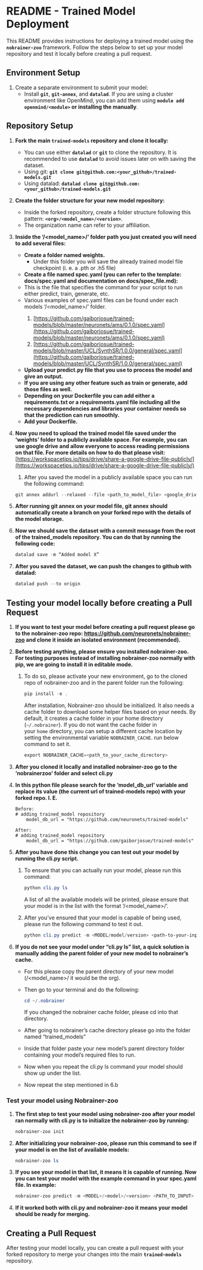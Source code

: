 # **README - Trained Model Deployment**

This README provides instructions for deploying a trained model using the **`nobrainer-zoo`** framework. Follow the steps below to set up your model repository and test it locally before creating a pull request.

## **Environment Setup**

1. Create a separate environment to submit your model:
    - Install **`git`**, **`git-annex`**, and **`datalad`**. If you are using a cluster environment like OpenMind, you can add them using **`module add openmind/<module>` or installing the manually**.

## **Repository Setup**

1. **Fork the main `trained-models` repository and clone it locally:**
    - You can use either **`datalad`** or **`git`** to clone the repository. It is recommended to use **`datalad`** to avoid issues later on with saving the dataset.
    - Using git: **`git clone git@github.com:<your_github>/trained-models.git`**
    - Using datalad: **`datalad clone git@github.com:<your_github>/trained-models.git`**
2. **Create the folder structure for your new model repository:**
    - Inside the forked repository, create a folder structure following this pattern: **`<org>/<model_name>/<version>`**.
    - The organization name can refer to your affiliation.
3. **Inside the ‘<org>/<model_name>/<version>’ folder path you just created you will need to add several files:**
    - **Create a folder named weights.**
        - Under this folder you will save the already trained model file checkpoint (i. e. a .pth or .h5 file)
    - **Create a file named spec.yaml (you can refer to the template: docs/spec.yaml and documentation on docs/spec_file.md):**
    - This is the file that specifies the command for your script to run either predict, train, generate, etc.
    - Various examples of spec.yaml files can be found under each models ‘<org>/<model_name>/<version>’ folder.
        1. [https://github.com/gaiborjosue/trained-models/blob/master/neuronets/ams/0.1.0/spec.yaml](https://github.com/gaiborjosue/trained-models/blob/master/neuronets/ams/0.1.0/spec.yaml)
        2. [https://github.com/gaiborjosue/trained-models/blob/master/UCL/SynthSR/1.0.0/general/spec.yaml](https://github.com/gaiborjosue/trained-models/blob/master/UCL/SynthSR/1.0.0/general/spec.yaml)
    - **Upload your predict.py file that you use to process the model and give an output.**
    - **If you are using any other feature such as train or generate, add those files as well.**
    - **Depending on your Dockerfile you can add either a requirements.txt or a requirements.yaml file including all the necessary dependencies and libraries your container needs so that the prediction can run smoothly.**
    - **Add your Dockerfile.**
4. **Now you need to upload the trained model file saved under the ‘weights’ folder to a publicly available space. For example, you can use google drive and allow everyone to access reading permissions on that file. For more details on how to do that please visit:** [https://workspacetips.io/tips/drive/share-a-google-drive-file-publicly/](https://workspacetips.io/tips/drive/share-a-google-drive-file-publicly/)
    1. After you saved the model in a publicly available space you can run the following command:
    
    ```powershell
    git annex addurl --relaxed --file <path_to_model_file> <google_drive_url>
    ```
    
5. **After running git annex on your model file, git annex should automatically create a branch on your forked repo with the details of the model storage.**
6. **Now we should save the dataset with a commit message from the root of the trained_models repository. You can do that by running the following code:**
    
    ```powershell
    datalad save -m “Added model X”
    ```
    
7. **After you saved the dataset, we can push the changes to github with datalad:**
    
    ```powershell
    datalad push --to origin
    ```
    

## Testing your model locally before creating a Pull Request

1. **If you want to test your model before creating a pull request please go to the nobrainer-zoo repo: https://github.com/neuronets/nobrainer-zoo and clone it inside an isolated environment (recommended).**
2. **Before testing anything, please ensure you installed nobrainer-zoo. For testing purposes instead of installing nobrainer-zoo normally with pip, we are going to install it in editable mode.**
    1. To do so, please activate your new environment, go to the cloned repo of nobrainer-zoo and in the parent folder run the following:
        
        ```powershell
        pip install -e .
        ```
        
        After installation, Nobrainer-zoo should be initialized. It also needs a cache folder to download some helper files based on your needs. By default, it creates a cache folder in your home directory (`~/.nobrainer`). If you do not want the cache folder in your `home` directory, you can setup a different cache location by setting the environmental variable `NOBRAINER_CACHE`. run below command to set it.
        
        ```powershell
        export NOBRAINER_CACHE=<path_to_your_cache_directory>
        ```
        
3. **After you cloned it locally and installed nobrainer-zoo go to the ‘nobrainerzoo’ folder and select cli.py**
4. **In this python file please search for the ‘model_db_url’ variable and replace its value (the current url of trained-models repo) with your forked repo. I. E.**
    
    ```
    Before:
    # adding trained_model repository
        model_db_url = "https://github.com/neuronets/trained-models"
    
    After:
    # adding trained_model repository
        model_db_url = "https://github.com/gaiborjosue/trained-models"
    ```
    
5. **After you have done this change you can test out your model by running the cli.py script.**
    1. To ensure that you can actually run your model, please run this command:
        
        ```powershell
        python cli.py ls
        ```
        
        A list of all the available models will be printed, please ensure that your model is in the list with the format ‘<org>/<model_name>/<version>’.
        
    2. After you’ve ensured that your model is capable of being used, please run the following command to test it out.
        
        ```powershell
        python cli.py predict -m <MODEL/model/version> <path-to-your-input> <path-to-your-output> --container_type <container-docker-or-singularity>
        ```
        
    
6. **If you do not see your model under “cli.py ls” list, a quick solution is manually adding the parent folder of your new model to nobrainer’s cache.** 
    - For this please copy the parent directory of your new model (<org>/<model_name>/<version> it would be the org).
    - Then go to your terminal and do the following:
        
        ```powershell
        cd ~/.nobrainer
        ```
        
        If you changed the nobrainer cache folder, please cd into that directory.
        
    - After going to nobrainer’s cache directory please go into the folder named “trained_models”
    - Inside that folder paste your new model’s parent directory folder containing your model’s required files to run.
    - Now when you repeat the cli.py ls command your model should show up under the list.
    - Now repeat the step mentioned in 6.b

### Test your model using Nobrainer-zoo

1. **The first step to test your model using nobrainer-zoo after your model ran normally with cli.py is to initialize the nobrainer-zoo by running:**
    
    ```powershell
    nobrainer-zoo init
    ```
    

1. **After initializing your nobrainer-zoo, please run this command to see if your model is on the list of available models:**
    
    ```powershell
    nobrainer-zoo ls
    ```
    
2. **If you see your model in that list, it means it is capable of running. Now you can test your model with the example command in your spec.yaml file. In example:**
    
    
    ```powershell
    nobrainer-zoo predict -m <MODEL>/<model>/<version> <PATH_TO_INPUT> <PATH_TO_OUTPUT> --container_type <DOCKER_or_SINGULARITY>
    ```
    

1. **If it worked both with cli.py and nobrainer-zoo it means your model should be ready for merging.**

## **Creating a Pull Request**

After testing your model locally, you can create a pull request with your forked repository to merge your changes into the main **`trained-models`** repository.